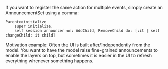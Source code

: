 If you want to register the same action for multiple events, simply create an AnnouncementSet using a comma: 	Parent>>initialize 	    super initialize. 	    self session announcer on: AddChild, RemoveChild do: [:it | self changeChild: it child]	Motivation example: Often the UI is built after/independently from the model. You want to have the model raise fine-grained announcements to enable the layers on top, but sometimes it is easier in the UI to refresh everything whenever something happens.